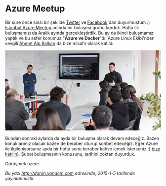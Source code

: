 # Azure Meetup
Bir süre önce sinsi bir şekilde [Twitter](http://www.twitter.com/daronyondem) ve [Facebook](http://www.facebook.com/daronyoendem)'dan duyurmuştum :) [Istanbul Azure Meetup](http://www.meetup.com/Istanbul-Azure-Meetup/) adında bir buluşma grubu kurduk. Hatta ilk buluşmamızı da Aralık ayında gerçekleştirdik. Bu ay da ikinci buluşmamızı yaptık ve bu sefer konumuz "**Azure ve Docker**"dı. Azure Linux Ekibi'nden sevgili [Ahmet Alp Balkan](http://alp.im) da bize misafir olarak katıldı.

![](media/Azure_Meetup/meetup_blog.jpg)

Bundan sonraki aylarda da ayda bir buluşma olarak devam edeceğiz. Bazen konuklarımız olacak bazen de beraber oturup sohbet edeceğiz. Eğer Azure ile ilgileniyorsanız ayda bir hafta sonu beraber kahve içmek isterseniz :) [bize katılın](http://www.meetup.com/Istanbul-Azure-Meetup/)). Şubat buluşmasının konusunu, tarihini çoktan duyurduk.

Görüşmek üzere.

*Bu yazi http://daron.yondem.com adresinde, 2015-1-5 tarihinde yayinlanmistir.*
